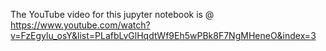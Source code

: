 The YouTube video for this jupyter notebook is @
https://www.youtube.com/watch?v=FzEgylu_osY&list=PLafbLvGlHqdtWf9Eh5wPBk8F7NgMHeneO&index=3
